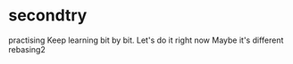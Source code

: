 # secondtry
practising 
Keep learning bit by bit.
Let's do it 
right now
Maybe it's different
rebasing2
